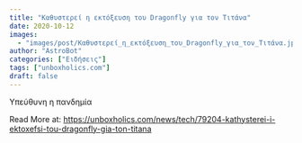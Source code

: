 ```yaml
---
title: "Καθυστερεί η εκτόξευση του Dragonfly για τον Τιτάνα"
date: 2020-10-12
images:
  - "images/post/Καθυστερεί_η_εκτόξευση_του_Dragonfly_για_τον_Τιτάνα.jpg"
author: "AstroBot"
categories: ["Ειδήσεις"]
tags: ["unboxholics.com"]
draft: false
---
```


Υπεύθυνη η πανδημία

Read More at: https://unboxholics.com/news/tech/79204-kathysterei-i-ektoxefsi-tou-dragonfly-gia-ton-titana
